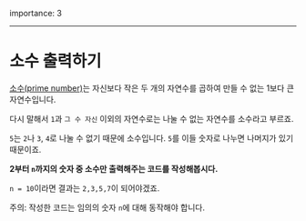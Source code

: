 importance: 3

---

# 소수 출력하기

[소수(prime number)](https://ko.wikipedia.org/wiki/%EC%86%8C%EC%88%98_(%EC%88%98%EB%A1%A0))는 자신보다 작은 두 개의 자연수를 곱하여 만들 수 없는 1보다 큰 자연수입니다.

다시 말해서 `1`과 `그 수 자신` 이외의 자연수로는 나눌 수 없는 자연수를 소수라고 부르죠.

`5`는 `2`나 `3`, `4`로 나눌 수 없기 때문에 소수입니다. `5`를 이들 숫자로 나누면 나머지가 있기 때문이죠.

**2부터 `n`까지의 숫자 중 소수만 출력해주는 코드를 작성해봅시다.**

`n = 10`이라면 결과는 `2,3,5,7`이 되어야겠죠.

주의: 작성한 코드는 임의의 숫자 `n`에 대해 동작해야 합니다.
